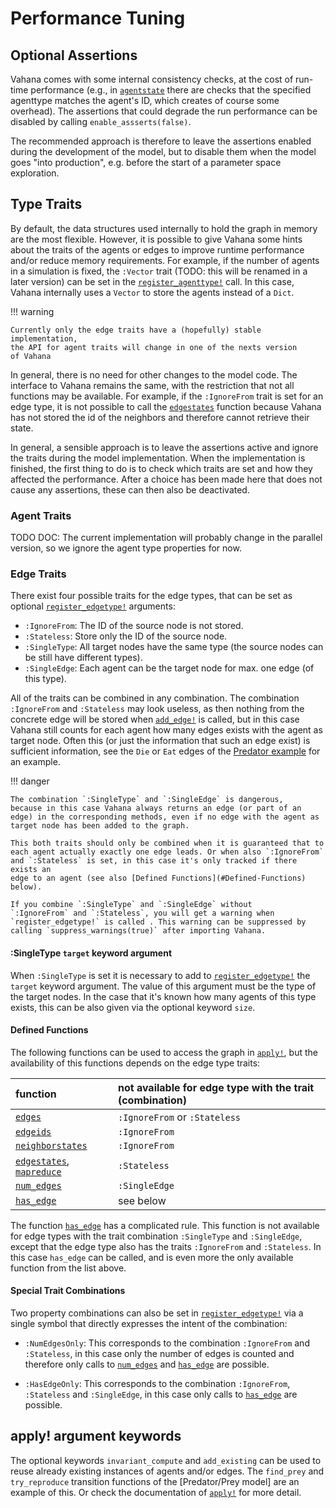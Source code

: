# Performance Tuning

## Optional Assertions

Vahana comes with some internal consistency checks, at the cost of
run-time performance (e.g., in [`agentstate`](@ref) there are checks
that the specified agenttype matches the agent's ID, which creates of
course some overhead). The assertions that could degrade the run
performance can be disabled by calling `enable_assserts(false)`.

The recommended approach is therefore to leave the assertions enabled
during the development of the model, but to disable them when the
model goes "into production", e.g. before the start of a parameter
space exploration. 

## Type Traits

By default, the data structures used internally to hold the graph in
memory are the most flexible. However, it is possible to give Vahana
some hints about the traits of the agents or edges to improve
runtime performance and/or reduce memory requirements. For example, if
the number of agents in a simulation is fixed, the `:Vector` trait
(TODO: this will be renamed in a later version) can be set in the
[`register_agenttype!`](@ref) call. In this case, Vahana internally uses a
`Vector` to store the agents instead of a `Dict`.

!!! warning

	Currently only the edge traits have a (hopefully) stable implementation,
	the API for agent traits will change in one of the nexts version
	of Vahana

In general, there is no need for other changes to the model code. The
interface to Vahana remains the same, with the restriction that not
all functions may be available. For example, if the `:IgnoreFrom`
trait is set for an edge type, it is not possible to call the
[`edgestates`](@ref) function because Vahana has not stored the id
of the neighbors and therefore cannot retrieve their state.

In general, a sensible approach is to leave the assertions active and
ignore the traits during the model implementation. When the
implementation is finished, the first thing to do is to check which
traits are set and how they affected the performance. After a choice
has been made here that does not cause any assertions, these can then
also be deactivated.

### Agent Traits

TODO DOC: The current implementation will probably change in the parallel
version, so we ignore the agent type properties for now.

### Edge Traits

There exist four possible traits for the edge types, that can be 
set as optional [`register_edgetype!`](@ref) arguments:

- `:IgnoreFrom`: The ID of the source node is not stored. 
- `:Stateless`: Store only the ID of the source node. 
- `:SingleType`: All target nodes have the same type (the source nodes can be still have different types).
- `:SingleEdge`: Each agent can be the target node for max. one edge (of
  this type).

All of the traits can be combined in any combination. The combination
`:IgnoreFrom` and `:Stateless` may look useless, as then nothing from
the concrete edge will be stored when [`add_edge!`](@ref) is called,
but in this case Vahana still counts for each agent how many edges
exists with the agent as target node. Often this (or just the
information that such an edge exist) is sufficient information, see
the `Die` or `Eat` edges of the [Predator example](predator.md) for an
example.

!!! danger

	The combination `:SingleType` and `:SingleEdge` is dangerous,
	because in this case Vahana always returns an edge (or part of an
	edge) in the corresponding methods, even if no edge with the agent as
	target node has been added to the graph.
	
	This both traits should only be combined when it is guaranteed that to
	each agent actually exactly one edge leads. Or when also `:IgnoreFrom`
	and `:Stateless` is set, in this case it's only tracked if there exists an
	edge to an agent (see also [Defined Functions](#Defined-Functions) below).
	
	If you combine `:SingleType` and `:SingleEdge` without
	`:IgnoreFrom` and `:Stateless`, you will get a warning when
	`register_edgetype!` is called . This warning can be suppressed by
	calling `suppress_warnings(true)` after importing Vahana.

#### :SingleType `target` keyword argument 

When `:SingleType` is set it is necessary to add to
[`register_edgetype!`](@ref) the `target` keyword argument. The value of
this argument must be the type of the target nodes. In the case that
it's known how many agents of this type exists, this can be also given
via the optional keyword `size`.

#### Defined Functions

The following functions can be used to access the graph in
[`apply!`](@ref), but the availability of this functions
depends on the edge type traits:

| function                                  | not available for edge type with the trait (combination) |
|:------------------------------------------|:---------------------------------------------------------|
| [`edges`](@ref)                        | `:IgnoreFrom` or `:Stateless`                            |
| [`edgeids`](@ref)                     | `:IgnoreFrom`                                            |
| [`neighborstates`](@ref)                  | `:IgnoreFrom`                            |
| [`edgestates`](@ref), [`mapreduce`](@ref) | `:Stateless`                                             |
| [`num_edges`](@ref)                   | `:SingleEdge`                                            |
| [`has_edge`](@ref)                    | see below                                                |

The function [`has_edge`](@ref) has a complicated rule. This
function is not available for edge types with the trait combination
`:SingleType` and `:SingleEdge`, except that the edge type also
has the traits `:IgnoreFrom` and `:Stateless`. In this case
`has_edge` can be called, and is even more the only available
function from the list above.

#### Special Trait Combinations

Two property combinations can also be set in
[`register_edgetype!`](@ref) via a single symbol that directly
expresses the intent of the combination:

- `:NumEdgesOnly`: This corresponds to the combination `:IgnoreFrom`
  and `:Stateless`, in this case only the number of edges is counted
  and therefore only calls to [`num_edges`](@ref) and
  [`has_edge`](@ref) are possible.

- `:HasEdgeOnly`: This corresponds to the combination `:IgnoreFrom`,
  `:Stateless` and `:SingleEdge`, in this case only calls to
  [`has_edge`](@ref) are possible.


## apply! argument keywords

The optional keywords `invariant_compute` and `add_existing` can be
used to reuse already existing instances of agents and/or edges. The
`find_prey` and `try_reproduce` transition functions of the
[Predator/Prey model] are an example of this. Or check the
documentation of [`apply!`](@ref) for more detail.
